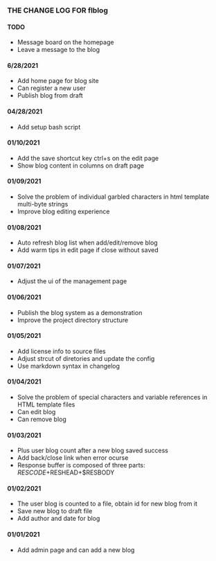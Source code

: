 ### THE CHANGE LOG FOR flblog

#### TODO
* Message board on the homepage
* Leave a message to the blog

#### 6/28/2021
* Add home page for blog site
* Can register a new user
* Publish blog from draft

#### 04/28/2021
* Add setup bash script

#### 01/10/2021
* Add the save shortcut key ctrl+s on the edit page
* Show blog content in columns on draft page

#### 01/09/2021
* Solve the problem of individual garbled characters in html template multi-byte strings
* Improve blog editing experience

#### 01/08/2021
* Auto refresh blog list when add/edit/remove blog
* Add warm tips in edit page if close without saved

#### 01/07/2021
* Adjust the ui of the management page

#### 01/06/2021
* Publish the blog system as a demonstration
* Improve the project directory structure

#### 01/05/2021
* Add license info to source files
* Adjust strcut of diretories and update the config
* Use markdown syntax in changelog

#### 01/04/2021
* Solve the problem of special characters and variable references in HTML template files
* Can edit blog
* Can remove blog

#### 01/03/2021
* Plus user blog count after a new blog saved success
* Add back/close link when error ocurse
* Response buffer is composed of three parts: $RESCODE+$RESHEAD+$RESBODY

#### 01/02/2021
* The user blog is counted to a file, obtain id for new blog from it
* Save new blog to draft file
* Add author and date for blog

#### 01/01/2021
* Add admin page and can add a new blog
